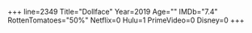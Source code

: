 +++
line=2349
Title="Dollface"
Year=2019
Age=""
IMDb="7.4"
RottenTomatoes="50%"
Netflix=0
Hulu=1
PrimeVideo=0
Disney=0
+++

